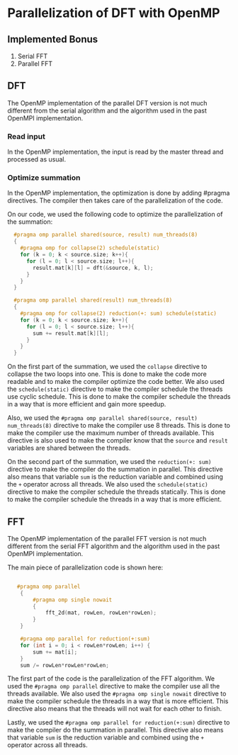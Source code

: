 # Parallelization of DFT with OpenMP

## Implemented Bonus

1. Serial FFT
2. Parallel FFT

## DFT

The OpenMP implementation of the parallel DFT version is not much different from the serial algorithm and the algorithm used in the past OpenMPI implementation.

### Read input

In the OpenMP implementation, the input is read by the master thread and processed as usual.

### Optimize summation

In the OpenMP implementation, the optimization is done by adding #pragma directives. The compiler then takes care of the parallelization of the code.

On our code, we used the following code to optimize the parallelization of the summation:

```c
  #pragma omp parallel shared(source, result) num_threads(8)
  {
    #pragma omp for collapse(2) schedule(static)
    for (k = 0; k < source.size; k++){
      for (l = 0; l < source.size; l++){
        result.mat[k][l] = dft(&source, k, l);
      }
    }
  }

  #pragma omp parallel shared(result) num_threads(8)
  {
    #pragma omp for collapse(2) reduction(+: sum) schedule(static)
    for (k = 0; k < source.size; k++){
      for (l = 0; l < source.size; l++){
        sum += result.mat[k][l];
      }
    }
  }
```

On the first part of the summation, we used the `collapse` directive to collapse the two loops into one. This is done to make the code more readable and to make the compiler optimize the code better. We also used the `schedule(static)` directive to make the compiler schedule the threads use cyclic schedule. This is done to make the compiler schedule the threads in a way that is more efficient and gain more speedup.

Also, we used the `#pragma omp parallel shared(source, result) num_threads(8)` directive to make the compiler use 8 threads. This is done to make the compiler use the maximum number of threads available. This directive is also used to make the compiler know that the `source` and `result` variables are shared between the threads.

On the second part of the summation, we used the `reduction(+: sum)` directive to make the compiler do the summation in parallel. This directive also means that variable `sum` is the reduction variable and combined using the `+` operator across all threads. We also used the `schedule(static)` directive to make the compiler schedule the threads statically. This is done to make the compiler schedule the threads in a way that is more efficient.

## FFT

The OpenMP implementation of the parallel FFT version is not much different from the serial FFT algorithm and the algorithm used in the past OpenMPI implementation.

The main piece of parallelization code is shown here:

```c

   #pragma omp parallel
    {
        #pragma omp single nowait
        {
            fft_2d(mat, rowLen, rowLen*rowLen);
        }
    }

    #pragma omp parallel for reduction(+:sum)
    for (int i = 0; i < rowLen*rowLen; i++) {
        sum += mat[i];
    }
    sum /= rowLen*rowLen*rowLen;

```

The first part of the code is the parallelization of the FFT algorithm. We used the `#pragma omp parallel` directive to make the compiler use all the threads available. We also used the `#pragma omp single nowait` directive to make the compiler schedule the threads in a way that is more efficient. This directive also means that the threads will not wait for each other to finish.

Lastly, we used the `#pragma omp parallel for reduction(+:sum)` directive to make the compiler do the summation in parallel. This directive also means that variable `sum` is the reduction variable and combined using the `+` operator across all threads.
